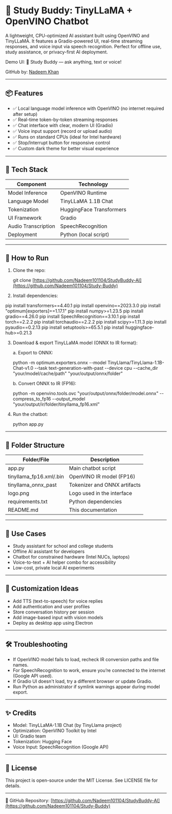 
# 🤖 Study Buddy: TinyLLaMA + OpenVINO Chatbot

A lightweight, CPU-optimized AI assistant built using OpenVINO and TinyLLaMA. It features a Gradio-powered UI, real-time streaming responses, and voice input via speech recognition. Perfect for offline use, study assistance, or privacy-first AI deployment.

Demo UI:
🧠 Study Buddy — ask anything, text or voice!

GitHub by: [Nadeem Khan](https://github.com/Nadeem101104)

---

## 📦 Features

* ✅ Local language model inference with OpenVINO (no internet required after setup)
* ✅ Real-time token-by-token streaming responses
* ✅ Chat interface with clear, modern UI (Gradio)
* ✅ Voice input support (record or upload audio)
* ✅ Runs on standard CPUs (ideal for Intel hardware)
* ✅ Stop/Interrupt button for responsive control
* ✅ Custom dark theme for better visual experience

---

## 🧠 Tech Stack

| Component           | Technology               |
| ------------------- | ------------------------ |
| Model Inference     | OpenVINO Runtime         |
| Language Model      | TinyLLaMA 1.1B Chat      |
| Tokenization        | HuggingFace Transformers |
| UI Framework        | Gradio                   |
| Audio Transcription | SpeechRecognition        |
| Deployment          | Python (local script)    |

---

## 🚀 How to Run

1. Clone the repo:

   git clone [https://github.com/Nadeem101104/StudyBuddy-AI](https://github.com/Nadeem101104/Study-Buddy)

2. Install dependencies:

pip install transformers==4.40.1
pip install openvino==2023.3.0
pip install "optimum[exporters]==1.17.1"
pip install numpy>=1.23.5
pip install gradio==4.26.0
pip install SpeechRecognition==3.10.1
pip install torch==2.2.2
pip install torchaudio==2.2.2
pip install scipy>=1.11.3
pip install pyaudio==0.2.13
pip install setuptools>=65.5.1
pip install huggingface-hub>=0.21.3

3. Download & export TinyLLaMA model (ONNX to IR format):

   a. Export to ONNX:

   python -m optimum.exporters.onnx&#x20;
   \--model TinyLlama/TinyLlama-1.1B-Chat-v1.0&#x20;
   \--task text-generation-with-past&#x20;
   \--device cpu&#x20;
   \--cache\_dir "your/model/cache/path"&#x20;
   "your/output/onnx/folder"

   b. Convert ONNX to IR (FP16):

   python -m openvino.tools.ovc&#x20;
   "your/output/onnx/folder/model.onnx"&#x20;
   \--compress\_to\_fp16&#x20;
   \--output\_model "your/output/ir/folder/tinyllama\_fp16.xml"

4. Run the chatbot:

   python app.py

---

## 📁 Folder Structure

| Folder/File              | Description                  |
| ------------------------ | ---------------------------- |
| app.py                   | Main chatbot script          |
| tinyllama\_fp16.xml/.bin | OpenVINO IR model (FP16)     |
| tinyllama\_onnx\_past    | Tokenizer and ONNX artifacts |
| logo.png                 | Logo used in the interface   |
| requirements.txt         | Python dependencies          |
| README.md                | This documentation           |

---

## 🎯 Use Cases

* Study assistant for school and college students
* Offline AI assistant for developers
* Chatbot for constrained hardware (Intel NUCs, laptops)
* Voice-to-text + AI helper combo for accessibility
* Low-cost, private local AI experiments

---

## 📌 Customization Ideas

* Add TTS (text-to-speech) for voice replies
* Add authentication and user profiles
* Store conversation history per session
* Add image-based input with vision models
* Deploy as desktop app using Electron

---

## 🛠️ Troubleshooting

* If OpenVINO model fails to load, recheck IR conversion paths and file names.
* For SpeechRecognition to work, ensure you’re connected to the internet (Google API used).
* If Gradio UI doesn't load, try a different browser or update Gradio.
* Run Python as administrator if symlink warnings appear during model export.

---

## ✨ Credits

* Model: TinyLLaMA-1.1B Chat (by TinyLlama project)
* Optimization: OpenVINO Toolkit by Intel
* UI: Gradio team
* Tokenization: Hugging Face
* Voice Input: SpeechRecognition (Google API)

---

## 📄 License

This project is open-source under the MIT License. See LICENSE file for details.

---

📌 GitHub Repository:
[https://github.com/Nadeem101104/StudyBuddy-AI](https://github.com/Nadeem101104/Study-Buddy)

